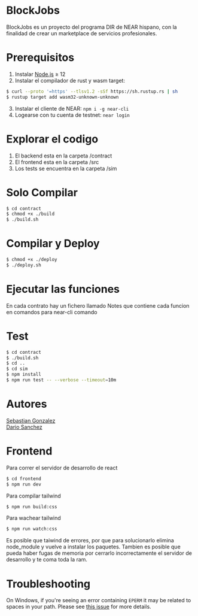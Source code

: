 BlockJobs
=========
BlockJobs es un proyecto del programa DIR de NEAR hispano, con la finalidad de crear un marketplace de servicios profesionales.


Prerequisitos
=============
1. Instalar [Node.js] ≥ 12
2. Instalar el compilador de rust y wasm target:
``` bash
$ curl --proto '=https' --tlsv1.2 -sSf https://sh.rustup.rs | sh
$ rustup target add wasm32-unknown-unknown
```

3. Instalar el cliente de NEAR: `npm i -g near-cli`
4. Logearse con tu cuenta de testnet: `near login`

Explorar el codigo
==================
1. El backend esta en la carpeta /contract
2. El frontend esta en la carpeta /src
3. Los tests se encuentra en la carpeta /sim

Solo Compilar
=============
``` bash
$ cd contract
$ chmod +x ./build
$ ./build.sh
```

Compilar y Deploy
=================
``` bash
$ chmod +x ./deploy
$ ./deploy.sh
```

Ejecutar las funciones
=================
En cada contrato hay un fichero llamado Notes que contiene cada funcion en comandos para near-cli comando

Test
====
``` bash
$ cd contract
$ ./build.sh
$ cd ..
$ cd sim
$ npm install
$ npm run test -- --verbose --timeout=10m
```
Autores
=======
[Sebastian Gonzalez]\
[Dario Sanchez]

Frontend
========
Para correr el servidor de desarrollo de react

``` bash
$ cd frontend
$ npm run dev
```
Para compilar tailwind
``` bash
$ npm run build:css
```
Para wachear tailwind
``` bash
$ npm run watch:css
```

Es posible que taiwind de errores, por que para solucionarlo elimina node_module y vuelve a instalar los paquetes. Tambien es posible que pueda haber fugas de memoria por cerrarlo incorrectamente el servidor de desarrollo y te coma toda la ram.

Troubleshooting
===============

On Windows, if you're seeing an error containing `EPERM` it may be related to spaces in your path. Please see [this issue](https://github.com/zkat/npx/issues/209) for more details.


  [Sebastian Gonzalez]: https://github.com/Stolkerve
  [Dario Sanchez]: https://github.com/SanchezDario/
  [React]: https://reactjs.org
  [create-near-app]: https://github.com/near/create-near-app
  [Node.js]: https://nodejs.org/en/download/package-manager/
  [jest]: https://jestjs.io/
  [NEAR accounts]: https://docs.near.org/docs/concepts/account
  [NEAR Wallet]: https://wallet.testnet.near.org/
  [near-cli]: https://github.com/near/near-cli
  [gh-pages]: https://github.com/tschaub/gh-pages
